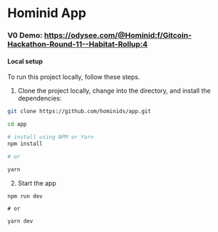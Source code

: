 # Hominid App

### V0 Demo: https://odysee.com/@Hominid:f/Gitcoin-Hackathon-Round-11--Habitat-Rollup:4 

#### Local setup

To run this project locally, follow these steps.

1. Clone the project locally, change into the directory, and install the dependencies:

```sh
git clone https://github.com/hominids/app.git

cd app

# install using NPM or Yarn
npm install

# or

yarn
```

2. Start the app

```
npm run dev

# or

yarn dev
```
